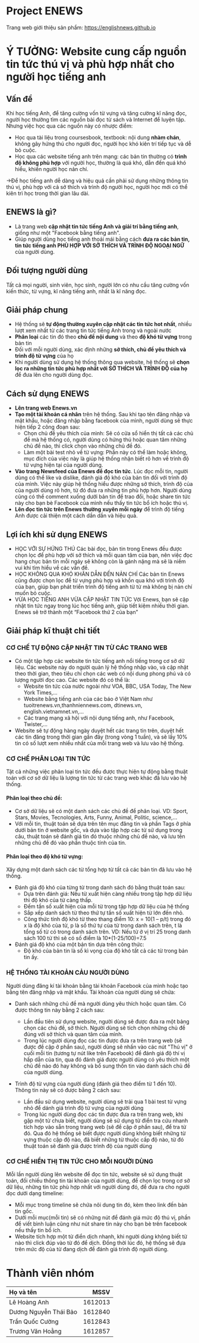 # Project ENEWS

Trang web giới thiệu sản phẩm: https://englishnews.github.io

# Ý TƯỞNG: Website cung cấp nguồn tin tức thú vị và phù hợp nhất cho người học tiếng anh
## Vấn đề
Khi học tiếng Anh, để tăng cường vốn từ vựng và tăng cường kĩ năng đọc, người học thường tìm các nguồn bài đọc từ sách và Internet để luyện tập. Nhưng việc học qua các nguồn này có nhược điểm:
- Học qua tài liệu trong coursesbook, textbook: nội dung **nhàm chán**, không gây hứng thú cho người đọc, người học khó kiên trí tiếp tục và dễ bỏ cuộc.
- Học qua các website tiếng anh trên mạng: các bản tin thường có **trình độ không phù hợp** với người học, thường là quá khó, dẫn đến quá khó hiểu, khiến người học nản chí.

->Để học tiếng anh dễ dàng và hiệu quả cần phải sử dụng những thông tin thú vị, phù hợp với cả sở thích và trình độ người học, người học mới có thể kiên trì học trong thời gian lâu dài.
## ENEWS là gì?
- Là trang web **cập nhật tin tức tiếng Anh và giải trí bằng tiếng anh**, giống như một "Facebook bằng tiếng anh".
- Giúp người dùng học tiếng anh thoải mái bằng cách **đưa ra các bản tin, tin tức tiếng anh PHÙ HỢP VỚI SỞ THÍCH VÀ TRÌNH  ĐỘ NGOẠI NGỮ** của người dùng.

## Đối tượng người dùng
Tất cả mọi người, sinh viên, học sinh, người lớn có nhu cầu tăng cường vốn kiến thức, từ vựng, kĩ năng tiếng anh, nhất là kĩ năng đọc.

## Giải pháp chung
- Hệ thống sẽ **tự động thường xuyên cập nhật các tin tức hot nhất**, nhiều lượt xem nhất từ các trang tin tức tiếng Anh trong và ngoài nước
- **Phân loại** các tin đó theo **chủ đề nội dung** và theo **độ khó từ vựng** trong bản tin
- Đối với mỗi người dùng, xác định những **sở thích, chủ đề yêu thích và trình độ từ vựng** của họ
- Khi người dùng sử dụng hệ thống thông qua website, hệ thống sẽ **chọn lọc ra những tin tức phù hợp nhất với SỞ THÍCH VÀ TRÌNH ĐỘ của họ** để đưa lên cho người dùng đọc.
## Cách sử dụng ENEWS
- **Lên trang web Enews.vn**
- **Tạo một tài khoản cá nhân** trên hệ thống. Sau khi tạo tên đăng nhập và mật khẩu, hoặc đăng nhập bằng facebook của mình, người dùng sẽ thực hiện tiếp 2 công đoạn sau:
    - Chọn chủ đề yêu thích của mình: 
Sẽ có cửa sổ hiển thị tất cả các chủ đề mà hệ thống có, người dùng có hứng thú hoặc quan tâm những chủ đề nào, thì click chọn vào những chủ đề đó.
    - Làm một bài test nhỏ về từ vựng:
Phần này có thể làm hoặc không, mục đích của việc này là giúp hệ thống nhận biết rõ hơn về trình độ từ vựng hiện tại của người dùng.
- **Vào trang Newsfeed của Enews để đọc tin tức**. 
Lúc đọc mỗi tin, người dùng có thể like và dislike, đánh giá độ khó của bản tin đối với trình độ của mình. Việc này giúp hệ thống hiểu được những sở thích, trình độ của của người dùng rõ hơn, từ đó đưa ra những tin phù hợp hơn.
Người dùng cũng có thể comment xuống dưới bản tin để trao đổi, hoặc share tin tức này cho bạn bè Facebook của mình nếu thấy tin tức bổ ích hoặc thú vị.
- **Lên đọc tin tức trên Enews thường xuyên mỗi ngày** để trình độ tiếng Anh được cải thiện một cách dần dần và hiệu quả. 
## Lợi ích khi sử dụng ENEWS
- HỌC VỚI SỰ HỨNG THÚ
Các bài đọc, bản tin trong Enews đều được chọn lọc để phù hợp với sở thích và mỗi quan tâm của bạn, nên việc đọc hang chục bản tin mỗi ngáy sẽ không còn là gánh nặng mà sẽ là niềm vui khi tìm hiểu về các vấn đề.
- HỌC KHÔNG QUA KHÓ KHĂN DẪN ĐẾN NẢN CHÍ
Các bản tin Enews cũng được chọn lọc để từ vựng phù hợp và khồn qua khó với trình độ của bạn, giúp bạn phát triển trình độ tiếng anh từ từ mà không bị nản chí muốn bỏ cuộc.
- VỪA HỌC TIẾNG ANH VỪA CẬP NHẬT TIN TỨC
Với Enews, bạn sẽ cập nhật tin tức ngay trong lúc học tiếng anh, giúp tiết  kiệm nhiều thời gian. Enews sẽ trở thành một “Facebook thứ 2 của bạn”
## Giải pháp kĩ thuật chi tiết
### CƠ CHẾ TỰ ĐỘNG CẬP NHẬT TIN TỪ CÁC TRANG WEB
- Có một tập hợp các website tin tức tiếng anh nổi tiếng trong cơ sở dữ liệu. Các website này do người quản lý hệ thống nhập vào, và cập nhật theo thời gian, theo tiêu chí chọn các web có nội dung phong phú và có lượng người đọc cao. Các website đó có thể là:
    - Website tin tức của nước ngoài như VOA, BBC, USA Today, The New York Times,...
    - Website bằng tiếng anh của các báo ở Việt Nam như tuoitrenews.vn,thanhniennews.com, dtinews.vn,  english.vietnamnet.vn,...
    - Các trang mạng xã hội với nội dụng tiếng anh, như Facebook, Twister,...
- Website sẽ tự động hàng ngày duyệt hết các trang tin trên, duyệt hết các tin đăng trong thời gian gần đây (trong vòng 1 tuần), và sẽ lấy 10% tin có số lượt xem nhiều nhất của mỗi trang web và lưu vào hệ thống.


### CƠ CHẾ PHÂN LOẠI TIN TỨC
Tật cả những việc phân loại tin tức đều được thực hiện tự động bằng thuật toán với cơ sở dữ liệu là lượng tin tức từ các trang web khác đã lưu vào hệ thống.
#### Phân loại theo chủ đề: 
- Cơ sở dữ liệu sẽ có một danh sách các chủ đề để phân loại. VD: Sport, Stars, Movies, Tecnologies, Arts, Funny, Animal, Politic, science,…
- Với mỗi tin, thuật toán sẽ dựa trên tên mục đăng tin và phần Tags ở phía dưới bản tin ở website gốc, và dựa vào tập hợp các từ sử dụng trong câu, thuật toán sẽ đánh giá tin đó thuộc những chủ đề nào, và lưu tên những chủ đề đó vào phần thuộc tính của tin.
#### Phân loại theo độ khó từ vựng:
Xây dựng một danh sách các từ tổng hợp từ tất cả các bản tin đã lưu vào hệ thống.
* Đánh giá độ khó của từng từ trong danh sách đó bằng thuật toán sau:
    - Dựa trên đánh giá: Nếu từ xuất hiện càng nhiều trong tập hợp dữ liệu thì độ khó của từ càng thấp.
    - Đếm tần số xuất hiện của mỗi từ trong tập hợp dữ liệu của hệ thống
    - Sắp xếp danh sách từ theo thứ tự tần số xuất hiện từ lớn đến nhỏ.
    - Công thức tính độ khó từ theo thang điểm 10: x = 10(1 – p/t)
trong đó x là độ khó của từ, p là số thứ tự của từ trong danh sách trên, t là tổng số từ có trong danh sách trên.
VD: Nếu từ  ở vị trí 25 trong danh sách 100 từ thì sẽ có số điểm là 10*(1-25/100)=7.5
* Đánh giá độ khó của một bản tin dựa trên công thức:
    - Độ khó của bản tin là số kì vọng của độ khó tất cả các từ trong bản tin ấy.

### HỆ THỐNG TÀI KHOẢN CẢU NGƯỜI DÙNG
Người dùng đăng kí tài khoản bằng tài khoản Facebook của mình hoặc tạo bằng tên đăng nhập và mật khẩu.
Tài khoản của người dùng sẽ chứa:
- Danh sách những chủ đề mà người dùng yêu thích hoặc quan tâm. Có được thông tin này bằng 2 cách sau:
    - Lần đầu tiên sử dụng website, người dùng sẽ được đưa ra một bảng chọn các chủ đề, sở thích. Người dùng sẽ tích chọn những chủ đề đúng với sở thích và quan tâm của mình.
    - Trong lúc người dùng đọc các tin được đưa ra trên trang web (sẽ được đề cập ở phần sau), người dùng sẽ nhấn vào các nút "Thú vị" ở cuối mỗi tin (tương tự nút like trên Facebook) để đánh giá độ thí vị hấp dẫn của tin, qua đó đánh giá được người dùng có yêu thích một chủ đề nào đó hay không và bổ sung thồn tin vào danh sách chủ đề của người dùng.

- Trình độ từ vựng của người dùng (đánh giá theo điểm từ 1 đến 10). Thông tin này sẽ có được bằng 2 cách sau:
    - Lần đầu sử dụng website, người dùng sẽ trải qua 1 bài test từ vựng nhỏ để dánh giá trình độ từ vựng của người dùng
    - Trong lúc người dùng đọc các tin được đưa ra trên trang web, khi gặp một từ chưa biết, người dùng sẽ sử dụng từ điển tra cứu nhanh tích hợp vào sẵn trong trang web (sẽ đề cập ở phần sau), để tra từ đó. Qua đó hệ thống sẽ biết được người dùng không biết những từ vựng thuộc cập độ nào, đã biết những từ thuộc cấp độ nào, từ đó thuật toán sẽ đánh giá được trình độ của người dùng

### CƠ CHẾ HIỂN THỊ TIN TỨC CHO MỖI NGƯỜI DÙNG
Mỗi lần người dùng lên website để đọc tin tức, website sẽ sử dụng thuật toán, đối chiếu thông tin tài khoản của người dùng, để chọn lọc trong cơ sở dữ liệu, những tin tức phù hợp nhất với người dùng đó, để đưa ra cho người đọc dưới dạng timeline:
- Mỗi mục trong timeline sẽ chứa nôi dung tin đó, kèm theo link đến bản tin gốc.
- Dưới mỗi mục(mỗi tin) sẽ có những nút để đánh giá mức độ thú vị, phần để viết bình luận cũng như nút share tin này cho bạn bè trên facebook nếu thấy tin bổ ích.
- Website tích hợp một từ điển dịch nhanh, khi người dùng không biết từ nào thì click đúp vào từ đó để dịch. Đồng thời lúc đó, hệ thống sẽ đựa trên mức độ của từ đang dịch để đánh giá trình độ người dùng.


# Thành viên nhóm

| Họ và tên | MSSV |
|:---|---:|
|Lê Hoàng Anh|1612013|
|Dương Nguyễn Thái Bảo|1612840|
|Trần Quốc Cường|1612843|
|Trương Văn Hoằng|1612857|
